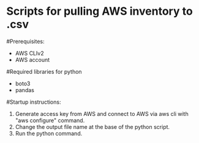 # Scripts for pulling AWS inventory to .csv

#Prerequisites:
- AWS CLIv2
- AWS account

#Required libraries for python
- boto3
- pandas

#Startup instructions:
1. Generate access key from AWS and connect to AWS via aws cli with "aws configure" command.
2. Change the output file name at the base of the python script.
3. Run the python command.
